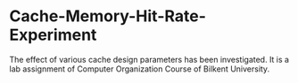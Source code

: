 # Cache-Memory-Hit-Rate-Experiment
The effect of various cache design parameters has been investigated. It is a lab assignment of Computer Organization Course of Bilkent University.
